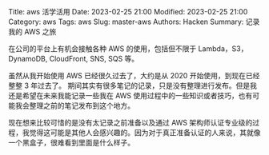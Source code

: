 Title: aws 活学活用
Date: 2023-02-25 21:00
Modified: 2023-02-25 21:00
Category: aws
Tags: aws
Slug: master-aws
Authors: Hacken
Summary: 记录我的 AWS 之旅

在公司的平台上有机会接触各种 AWS 的使用，包括但不限于 Lambda，S3，DynamoDB, CloudFront, SNS, SQS 等。

虽然从我开始使用 AWS 已经很久过去了，大约是从 2020 开始使用，到现在已经整整 3 年过去了。
期间其实有很多笔记的记录，只是没有整理进行发布。但是我还是希望在未来我能记录一些我在 AWS 使用过程中的一些知识或者技巧，也有可能我会整理之前的笔记发布到这个地方。

现在想来比较可惜的是没有太记录之前准备以及通过 AWS 架构师认证专业级的过程，我觉得这可能是其他人会感兴趣的。因为对于真正准备认证的人来说，其就像一个黑盒子，很难看到里面是什么样子。
